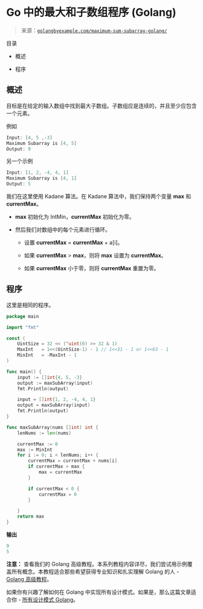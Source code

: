 <!--yml

类别：未分类

日期：2024-10-13 06:46:06

-->

# Go 中的最大和子数组程序 (Golang)

> 来源：[`golangbyexample.com/maximum-sum-subarray-golang/`](https://golangbyexample.com/maximum-sum-subarray-golang/)

目录

+   概述

+   程序

## **概述**

目标是在给定的输入数组中找到最大子数组。子数组应是连续的，并且至少应包含一个元素。

例如

```go
Input: [4, 5 ,-3]
Maximum Subarray is [4, 5]
Output: 9
```

另一个示例

```go
Input: [1, 2, -4, 4, 1]
Maximum Subarray is [4, 1]
Output: 5
```

我们在这里使用 Kadane 算法。在 Kadane 算法中，我们保持两个变量 **max** 和 **currentMax**。

+   **max** 初始化为 IntMin，**currentMax** 初始化为零。

+   然后我们对数组中的每个元素进行循环。

    +   设置 **currentMax** = **currentMax** + a[i]。

    +   如果 **currentMax** > **max**，则将 **max** 设置为 **currentMax**。

    +   如果 **currentMax** 小于零，则将 **currentMax** 重置为零。

## **程序**

这里是相同的程序。

```go
package main

import "fmt"

const (
	UintSize = 32 << (^uint(0) >> 32 & 1)
	MaxInt   = 1<<(UintSize-1) - 1 // 1<<31 - 1 or 1<<63 - 1
	MinInt   = -MaxInt - 1
)

func main() {
	input := []int{4, 5, -3}
	output := maxSubArray(input)
	fmt.Println(output)

	input = []int{1, 2, -4, 4, 1}
	output = maxSubArray(input)
	fmt.Println(output)
}

func maxSubArray(nums []int) int {
	lenNums := len(nums)

	currentMax := 0
	max := MinInt
	for i := 0; i < lenNums; i++ {
		currentMax = currentMax + nums[i]
		if currentMax > max {
			max = currentMax
		}

		if currentMax < 0 {
			currentMax = 0
		}

	}
	return max
}
```

**输出**

```go
9
5
```

**注意：** 查看我们的 Golang 高级教程。本系列教程内容详尽，我们尝试用示例覆盖所有概念。本教程适合那些希望获得专业知识和扎实理解 Golang 的人 - [Golang 高级教程](https://golangbyexample.com/golang-comprehensive-tutorial/)。

如果你有兴趣了解如何在 Golang 中实现所有设计模式。如果是，那么这篇文章适合你 - [所有设计模式 Golang](https://golangbyexample.com/all-design-patterns-golang/)。


